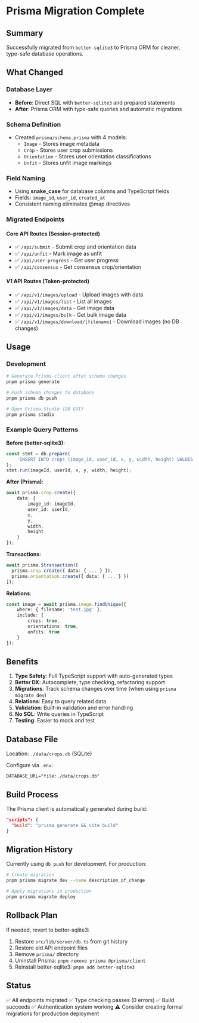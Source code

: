 # Prisma Migration Complete

## Summary

Successfully migrated from `better-sqlite3` to Prisma ORM for cleaner, type-safe database operations.

## What Changed

### Database Layer

- **Before**: Direct SQL with `better-sqlite3` and prepared statements
- **After**: Prisma ORM with type-safe queries and automatic migrations

### Schema Definition

- Created `prisma/schema.prisma` with 4 models:
  - `Image` - Stores image metadata
  - `Crop` - Stores user crop submissions
  - `Orientation` - Stores user orientation classifications
  - `Unfit` - Stores unfit image markings

### Field Naming

- Using **snake_case** for database columns and TypeScript fields
- Fields: `image_id`, `user_id`, `created_at`
- Consistent naming eliminates @map directives

### Migrated Endpoints

#### Core API Routes (Session-protected)

- ✅ `/api/submit` - Submit crop and orientation data
- ✅ `/api/unfit` - Mark image as unfit
- ✅ `/api/user-progress` - Get user progress
- ✅ `/api/consensus` - Get consensus crop/orientation

#### V1 API Routes (Token-protected)

- ✅ `/api/v1/images/upload` - Upload images with data
- ✅ `/api/v1/images/list` - List all images
- ✅ `/api/v1/images/data` - Get image data
- ✅ `/api/v1/images/bulk` - Get bulk image data
- ✅ `/api/v1/images/download/[filename]` - Download images (no DB changes)

## Usage

### Development

```bash
# Generate Prisma client after schema changes
pnpm prisma generate

# Push schema changes to database
pnpm prisma db push

# Open Prisma Studio (DB GUI)
pnpm prisma studio
```

### Example Query Patterns

**Before (better-sqlite3)**:

```typescript
const stmt = db.prepare(
	'INSERT INTO crops (image_id, user_id, x, y, width, height) VALUES (?, ?, ?, ?, ?, ?)'
);
stmt.run(imageId, userId, x, y, width, height);
```

**After (Prisma)**:

```typescript
await prisma.crop.create({
	data: {
		image_id: imageId,
		user_id: userId,
		x,
		y,
		width,
		height
	}
});
```

**Transactions**:

```typescript
await prisma.$transaction([
  prisma.crop.create({ data: { ... } }),
  prisma.orientation.create({ data: { ... } })
]);
```

**Relations**:

```typescript
const image = await prisma.image.findUnique({
	where: { filename: 'test.jpg' },
	include: {
		crops: true,
		orientations: true,
		unfits: true
	}
});
```

## Benefits

1. **Type Safety**: Full TypeScript support with auto-generated types
2. **Better DX**: Autocomplete, type checking, refactoring support
3. **Migrations**: Track schema changes over time (when using `prisma migrate dev`)
4. **Relations**: Easy to query related data
5. **Validation**: Built-in validation and error handling
6. **No SQL**: Write queries in TypeScript
7. **Testing**: Easier to mock and test

## Database File

Location: `./data/crops.db` (SQLite)

Configure via `.env`:

```env
DATABASE_URL="file:./data/crops.db"
```

## Build Process

The Prisma client is automatically generated during build:

```json
"scripts": {
  "build": "prisma generate && vite build"
}
```

## Migration History

Currently using `db push` for development. For production:

```bash
# Create migration
pnpm prisma migrate dev --name description_of_change

# Apply migrations in production
pnpm prisma migrate deploy
```

## Rollback Plan

If needed, revert to better-sqlite3:

1. Restore `src/lib/server/db.ts` from git history
2. Restore old API endpoint files
3. Remove `prisma/` directory
4. Uninstall Prisma: `pnpm remove prisma @prisma/client`
5. Reinstall better-sqlite3: `pnpm add better-sqlite3`

## Status

✅ All endpoints migrated
✅ Type checking passes (0 errors)
✅ Build succeeds
✅ Authentication system working
⚠️ Consider creating formal migrations for production deployment
